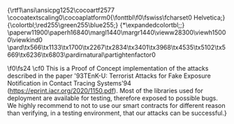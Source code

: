 {\rtf1\ansi\ansicpg1252\cocoartf2577
\cocoatextscaling0\cocoaplatform0{\fonttbl\f0\fswiss\fcharset0 Helvetica;}
{\colortbl;\red255\green255\blue255;}
{\*\expandedcolortbl;;}
\paperw11900\paperh16840\margl1440\margr1440\vieww28300\viewh15000\viewkind0
\pard\tx566\tx1133\tx1700\tx2267\tx2834\tx3401\tx3968\tx4535\tx5102\tx5669\tx6236\tx6803\pardirnatural\partightenfactor0

\f0\fs24 \cf0 This is a Proof of Concept implementation of the attacks described in the paper \'93TEnK-U: Terrorist Attacks for Fake Exposure Notification in Contact Tracing Systems\'94 (https://eprint.iacr.org/2020/1150.pdf). Most of the libraries used for deployment are available for testing, therefore exposed to possible bugs.\
We highly recommend to not to use our smart contracts for different reason than verifying, in a testing environment, that our attacks can be successful.}